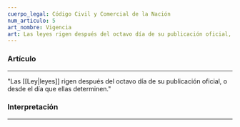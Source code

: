 ```yaml
---
cuerpo_legal: Código Civil y Comercial de la Nación
num_articulo: 5
art_nombre: Vigencia
art: Las leyes rigen después del octavo día de su publicación oficial, o desde el día que ellas determinen.
---
```

### Artículo
---
"Las [[Ley|leyes]] rigen después del octavo día de su publicación oficial, o desde el día que ellas determinen."

### Interpretación
---

